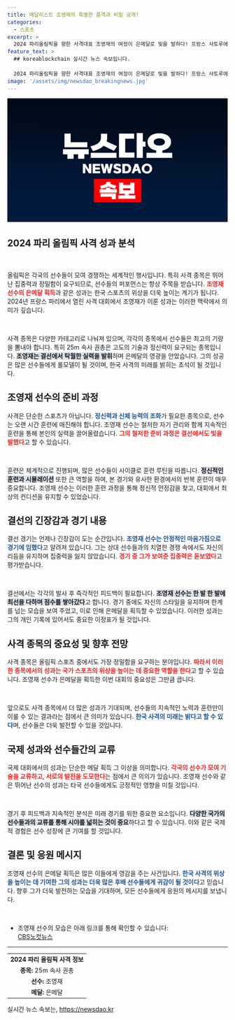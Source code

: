 ```yaml
---
title: 메달리스트 조영재의 특별한 품격과 비밀 공개!
categories:
  - 스포츠
excerpt: >
  2024 파리올림픽을 향한 사격대표 조영재의 여정이 은메달로 빛을 발하다! 프랑스 샤토루에서 강력한 경쟁자와의 악수 후, 그의 결전의 순간을 만나보세요!
feature_text: >
  ## koreablockchain 실시간 뉴스 속보입니다.

  2024 파리올림픽을 향한 사격대표 조영재의 여정이 은메달로 빛을 발하다! 프랑스 샤토루에서 강력한 경쟁자와의 악수 후, 그의 결전의 순간을 만나보세요!
image: '/assets/img/newsdao_breakingnews.jpg'
---
```


<p><img src="/assets/img/newsdao_breakingnews.jpg" alt="koreablockchain 속보" /></p>

<h2 data-ke-size="size26">2024 파리 올림픽 사격 성과 분석</h2>

<p data-ke-size="size16">&nbsp;</p>

<p>올림픽은 각국의 선수들이 모여 경쟁하는 세계적인 행사입니다. 특히 사격 종목은 뛰어난 집중력과 정밀함이 요구되므로, 선수들의 퍼포먼스는 항상 주목을 받습니다. <b><span style="color: #ee2323;">조영재 선수의 은메달 획득</span></b>과 같은 성과는 한국 스포츠의 위상을 더욱 높이는 계기가 됩니다. 2024년 프랑스 파리에서 열린 사격 대회에서 조영재가 이룬 성과는 이러한 맥락에서 의미가 깊습니다.</p>

<p data-ke-size="size16">&nbsp;</p>

<p>사격 종목은 다양한 카테고리로 나눠져 있으며, 각각의 종목에서 선수들은 최고의 기량을 뽐내야 합니다. 특히 25m 속사 권총은 고도의 기술과 정신력이 요구되는 종목입니다. <b><span style="background-color: #21538527;">조영재는 결선에서 탁월한 실력을 발휘</span></b>하며 은메달의 영광을 안았습니다. 그의 성공은 많은 선수들에게 롤모델이 될 것이며, 한국 사격의 미래를 밝히는 초석이 될 것입니다.</p>

<h2 data-ke-size="size26">조영재 선수의 준비 과정</h2>

<p>사격은 단순한 스포츠가 아닙니다. <b><span style="color: #1a5490;">정신력과 신체 능력의 조화</span></b>가 필요한 종목으로, 선수는 오랜 시간 훈련에 매진해야 합니다. 조영재 선수는 철저한 자기 관리와 함께 지속적인 훈련을 통해 본인의 실력을 끌어올렸습니다. <b><span style="color: #ee2323;">그의 철저한 준비 과정은 결선에서도 빛을 발했다</span></b>고 할 수 있습니다.</p>

<p data-ke-size="size16">&nbsp;</p>

<p>훈련은 체계적으로 진행되며, 많은 선수들이 사이클로 훈련 루틴을 따릅니다. <b><span style="background-color: #21538527;">정신적인 훈련과 시뮬레이션</span></b> 또한 큰 역할을 하여, 본 경기와 유사한 환경에서의 반복 훈련이 매우 중요합니다. 조영재 선수는 이러한 훈련 과정을 통해 정신적 안정감을 찾고, 대회에서 최상의 컨디션을 유지할 수 있었습니다.</p>

<h2 data-ke-size="size26">결선의 긴장감과 경기 내용</h2>

<p>결선 경기는 언제나 긴장감이 도는 순간입니다. <b><span style="color: #1a5490;">조영재 선수는 안정적인 마음가짐으로 경기에 임했다</span></b>고 알려져 있습니다. 그는 상대 선수들과의 치열한 경쟁 속에서도 자신의 리듬을 유지하며 집중력을 잃지 않았습니다. <b><span style="color: #ee2323;">경기 중 그가 보여준 집중력은 돋보였다</span></b>고 평가받습니다.</p>

<p data-ke-size="size16">&nbsp;</p>

<p>결선에서는 각각의 발사 후 즉각적인 피드백이 필요합니다. <b><span style="background-color: #21538527;">조영재 선수는 한 발 한 발에 최선을 다하며 점수를 쌓아갔다</span></b>고 합니다. 경기 중에도 자신의 스타일을 유지하며 한계를 넘는 모습을 보여 주었고, 이로 인해 은메달을 획득할 수 있었습니다. 이러한 성과는 그의 개인 기록에 있어서도 중요한 이정표가 될 것입니다.</p>

<h2 data-ke-size="size26">사격 종목의 중요성 및 향후 전망</h2>

<p>사격 종목은 올림픽 스포츠 중에서도 가장 정밀함을 요구하는 분야입니다. <b><span style="color: #ee2323;">따라서 이러한 종목에서의 성과는 국가 스포츠의 위상을 높이는 데 중요한 역할을 한다</span></b>고 할 수 있습니다. 조영재 선수가 은메달을 획득한 이번 대회의 중요성은 그만큼 큽니다.</p>

<p data-ke-size="size16">&nbsp;</p>

<p>앞으로도 사격 종목에서 더 많은 성과가 기대되며, 선수들의 지속적인 노력과 훈련만이 이룰 수 있는 결과라는 점에서 큰 의미가 있습니다. <b><span style="color: #1a5490;">한국 사격의 미래는 밝다고 할 수 있다</span></b>며, 선수들은 더욱 발전할 수 있을 것입니다.</p>

<h2 data-ke-size="size26">국제 성과와 선수들간의 교류</h2>

<p>국제 대회에서의 성과는 단순한 메달 획득 그 이상을 의미합니다. <b><span style="color: #ee2323;">각국의 선수가 모여 기술을 교류하고, 서로의 발전을 도모한다</span></b>는 점에서 큰 의의가 있습니다. 조영재 선수와 같은 뛰어난 선수의 성과는 타국 선수들에게도 긍정적인 영향을 미칠 것입니다.</p>

<p data-ke-size="size16">&nbsp;</p>

<p>경기 후 피드백과 지속적인 분석은 미래 경기를 위한 중요한 요소입니다. <b><span style="background-color: #21538527;">다양한 국가의 선수들과의 교류를 통해 시야를 넓히는 것이 중요</span></b>하다고 할 수 있습니다. 이와 같은 국제적 경험은 선수 성장에 큰 기여를 할 것입니다.</p>

<h2 data-ke-size="size26">결론 및 응원 메시지</h2>

<p>조영재 선수의 은메달 획득은 많은 이들에게 영감을 주는 사건입니다. <b><span style="color: #1a5490;">한국 사격의 위상을 높이는 데 기여한 그의 성과는 더욱 많은 후배 선수들에게 귀감이 될 것이다</span></b>고 믿습니다. 향후 그가 더욱 발전하는 모습을 기대하며, 모든 선수들에게 응원의 메시지를 보냅니다.</p>

<p data-ke-size="size16">&nbsp;</p> 

<ul>
  <li>조영재 선수의 모습은 아래 링크를 통해 확인할 수 있습니다:<br><a href="https://url.kr/b71afn" target="_blank">CBS노컷뉴스</a></li>
</ul>

<hr>

<table style="border-collapse: collapse; width: 100%;">
   <tr>
      <td style="text-align: center; height: 17px;"><b>2024 파리 올림픽 사격 정보</b></td>
   </tr>
   <tr>
      <td style="text-align: center; height: 17px;"><b>종목:</b> 25m 속사 권총</td>
   </tr>
   <tr>
      <td style="text-align: center; height: 17px;"><b>선수:</b> 조영재</td>
   </tr>
   <tr>
      <td style="text-align: center; height: 17px;"><b>메달:</b> 은메달</td>
   </tr>
</table>
실시간 뉴스 속보는, <a href="https://newsdao.kr" rel="dofollow">https://newsdao.kr</a>


